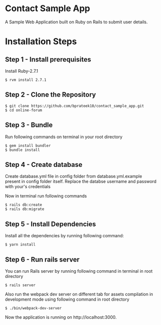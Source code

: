 # Contact Sample App

A Sample Web Application built on Ruby on Rails to submit user details.

# Installation Steps

## Step 1 - Install prerequisites

Install Ruby-2.7.1

    $ rvm install 2.7.1

## Step 2 - Clone the Repository

    $ git clone https://github.com/bprateek10/contact_sample_app.git
    $ cd online-forum

## Step 3 - Bundle

Run following commands on terminal in your root directory

    $ gem install bundler
    $ bundle install

## Step 4 - Create database

Create database.yml file in config folder from database.yml.example present in config folder itself. Replace the databse username and password with your's credentials

Now in terminal run following commands

    $ rails db:create
    $ rails db:migrate

## Step 5 - Install Dependencies

Install all the dependencies by running following command:

    $ yarn install

## Step 6 - Run rails server

You can run Rails server by running following command in terminal in root directory

    $ rails server

Also run the webpack dev server on different tab for assets compilation in development mode using following command in root directory

    $ ./bin/webpack-dev-server

Now the application is running on http://localhost:3000.
